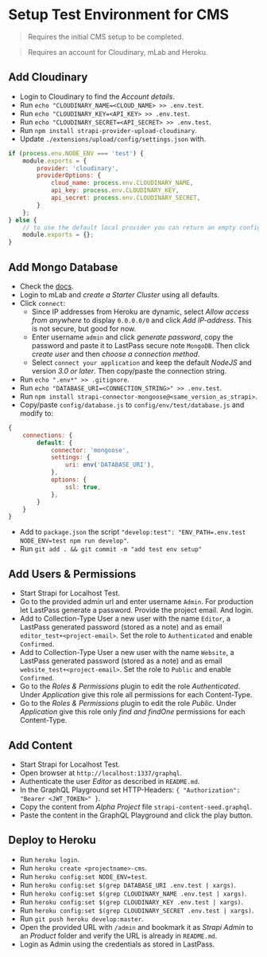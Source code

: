 # Setup Test Environment for CMS

> Requires the initial CMS setup to be completed.

> Requires an account for Cloudinary, mLab and Heroku.

## Add Cloudinary

- Login to Cloudinary to find the *Account details*.
- Run `echo "CLOUDINARY_NAME=<CLOUD_NAME> >> .env.test`.
- Run `echo "CLOUDINARY_KEY=<API_KEY> >> .env.test`.
- Run `echo "CLOUDINARY_SECRET=<API_SECRET> >> .env.test`.
- Run `npm install strapi-provider-upload-cloudinary`.
- Update `./extensions/upload/config/settings.json` with.
```javascript
if (process.env.NODE_ENV === 'test') {
    module.exports = {
        provider: 'cloudinary',
        providerOptions: {
            cloud_name: process.env.CLOUDINARY_NAME,
            api_key: process.env.CLOUDINARY_KEY,
            api_secret: process.env.CLOUDINARY_SECRET,
        }
    };
} else {
    // to use the default local provider you can return an empty configuration
    module.exports = {};
}
```

## Add Mongo Database

- Check the [docs](https://strapi.io/documentation/v3.x/guides/databases.html#mongodb-installation).
- Login to mLab and *create a Starter Cluster* using all defaults.
- Click `connect`:
    - Since IP addresses from Heroku are dynamic, select *Allow access from anywhere* to display `0.0.0.0/0` and click *Add IP-address*. This is not secure, but good for now.
    - Enter username `admin` and click *generate password*, copy the password and paste it to LastPass secure note `MongoDB`. Then click *create user* and then *choose a connection method*.
    - Select `connect your application` and keep the default *NodeJS* and version *3.0 or later*. Then copy/paste the connection string.
- Run `echo ".env*" >> .gitignore`.
- Run `echo "DATABASE_URI=<CONNECTION_STRING>" >> .env.test`.
- Run `npm install strapi-connector-mongoose@<same_version_as_strapi>`.
- Copy/paste `config/database.js` to `config/env/test/database.js` and modify to:
```javascript
{
    connections: {
        default: {
            connector: 'mongoose',
            settings: {
                uri: env('DATABASE_URI'),
            },
            options: {
                ssl: true,
            },
        }
    }
}
```
- Add to `package.json` the script `"develop:test": "ENV_PATH=.env.test NODE_ENV=test npm run develop"`.
- Run `git add . && git commit -m "add test env setup"`

## Add Users & Permissions

- Start Strapi for Localhost Test.
- Go to the provided admin url and enter username `Admin`. For production let LastPass generate a password. Provide the project email. And login.
- Add to Collection-Type User a new user with the name `Editor`, a LastPass generated password (stored as a note) and as email `editor_test+<project-email>`. Set the role to `Authenticated` and enable `Confirmed`.
- Add to Collection-Type User a new user with the name `Website`, a LastPass generated password (stored as a note) and as email `website_test+<project-email>`. Set the role to `Public` and enable `Confirmed`.
- Go to the *Roles & Permissions* plugin to edit the role *Authenticated*. Under *Application* give this role all permissions for each Content-Type.
- Go to the *Roles & Permissions* plugin to edit the role *Public*. Under *Application* give this role only *find and findOne* permissions for each Content-Type.

## Add Content

- Start Strapi for Localhost Test.
- Open browser at `http://localhost:1337/graphql`.
- Authenticate the user *Editor* as described in `README.md`.
- In the GraphQL Playground set HTTP-Headers: `{ "Authorization": "Bearer <JWT_TOKEN>" }`.
- Copy the content from *Alpha Project* file `strapi-content-seed.graphql`.
- Paste the content in the GraphQL Playground and click the play button.

## Deploy to Heroku

- Run `heroku login`.
- Run `heroku create <projectname>-cms`.
- Run `heroku config:set NODE_ENV=test`.
- Run `heroku config:set $(grep DATABASE_URI .env.test | xargs)`.
- Run `heroku config:set $(grep CLOUDINARY_NAME .env.test | xargs)`.
- Run `heroku config:set $(grep CLOUDINARY_KEY .env.test | xargs)`.
- Run `heroku config:set $(grep CLOUDINARY_SECRET .env.test | xargs)`.
- Run `git push heroku develop:master`.
- Open the provided URL with `/admin` and bookmark it as *Strapi Admin* to an *Product* folder and verify the URL is already in `README.md`.
- Login as Admin using the credentials as stored in LastPass.
